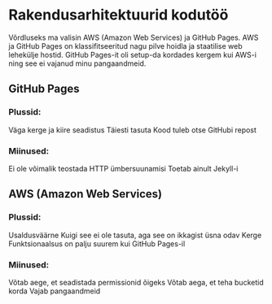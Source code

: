 # Rakendusarhitektuurid kodutöö

Võrdluseks ma valisin AWS (Amazon Web Services) ja GitHub Pages. AWS ja GitHub Pages on klassifitseeritud nagu pilve hoidla ja staatilise web lehekülje hostid.
GitHub Pages-it oli setup-da kordades kergem kui  AWS-i ning see ei vajanud minu pangaandmeid.

## GitHub Pages
### Plussid:
 Väga kerge ja kiire seadistus
 Täiesti tasuta
 Kood tuleb otse GitHubi repost
 
 ### Miinused:
 Ei ole võimalik teostada HTTP ümbersuunamisi
 Toetab ainult Jekyll-i
 
 
## AWS (Amazon Web Services)
### Plussid:
 Usaldusväärne
 Kuigi see ei ole tasuta, aga see on ikkagist üsna odav
 Kerge
 Funktsionaalsus on palju suurem kui GitHub Pages-il

### Miinused:
  Võtab aege, et seadistada permissionid õigeks
  Võtab aega, et teha bucketid korda
  Vajab pangaandmeid
